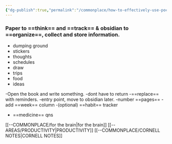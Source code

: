 ```yaml
---
{"dg-publish":true,"permalink":"/commonplace/how-to-effectively-use-pocket-notebooks/","created":"2025-02-13T01:09:02.886+08:00","updated":"2025-03-25T19:00:51.529+08:00"}
---
```



### Paper to ==think== and ==track== & obsidian to ==organize==, collect and store information. 
- dumping ground
- stickers
- thoughts
- schedules
- draw
- trips
- food
- ideas

-Open the book and write something.
-dont have to return
-==replace== with reminders.
-entry point, move to obsidian later.
-number ==pages==
-add ==week== column
-(optional) ==habit== tracker

- ==medicine== qns


[[--COMMONPLACE/for the brain\|for the brain]]
[[--AREAS/PRODUCTIVITY\|PRODUCTIVITY]]
[[--COMMONPLACE/CORNELL NOTES\|CORNELL NOTES]]
